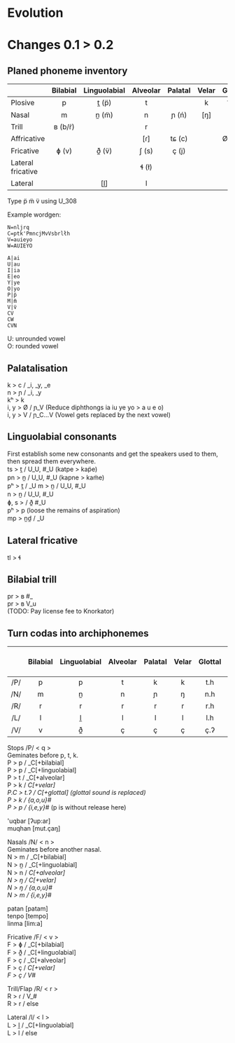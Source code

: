 Evolution
=========

# Changes 0.1 > 0.2

## Planed phoneme inventory

|                   | Bilabial | Linguolabial | Alveolar | Palatal | Velar | Glottal |
| ----------------- |:--------:|:------------:|:--------:|:-------:|:-----:|:-------:|
| Plosive           | p        | t̼ (p̈)        | t        |         | k     | ʔ  (')  |
| Nasal             | m        | n̼ (m̈)        | n        | ɲ (ń)   | [ŋ]   |         |
| Trill             | ʙ (b/ṙ)  |              | r        |         |       |         |
| Affricative       |          |              | [ɾ]      | tɕ (c)  |       | Ø~h~x   |
| Fricative         | ɸ (v)    | ð̼ (v̈)        | ʃ (s)    | ç (j)   |       |         |
| Lateral fricative |          |              | ɬ (ł)    |         |       |         |
| Lateral           |          | [l̼]          | l        |         |       |         |

Type p̈ m̈ v̈ using U_308

Example wordgen:  

```
N=nljrq
C=ptk'PmncjMvVsbrlłh
V=auieyo
W=AUIEYO

A|ai
U|au
I|ia
E|eo
Y|ye
O|yo
P|p̈
M|m̈
V|v̈
CV
CW
CVN
```

U: unrounded vowel  
O: rounded vowel

## Palatalisation
k > c / _i, _y, _e  
n > ɲ / _i, _y  
kʰ > k  
i, y > Ø / ɲ_V (Reduce diphthongs ia iu ye yo > a u e o)  
i, y > V / ɲ_C...V (Vowel gets replaced by the next vowel)

## Linguolabial consonants
First establish some new consonants and get the speakers used to them, then spread them everywhere.  
ts > t̼ / U_U, #_U (katpe > kap̈e)  
pn > n̼ / U_U, #_U (kapne > kam̈e)  
pʰ > t̼ / _U
m > n̼ / U_U, #_U  
n > n̼ / U_U, #_U  
ɸ, s > / ð̼ #_U  
pʰ > p (loose the remains of aspiration)  
mp > n̼d̼ / _U

## Lateral fricative
tl > ɬ

## Bilabial trill
pr > ʙ #_  
pr > ʙ V_u  
(TODO: Pay license fee to Knorkator)

## Turn codas into archiphonemes

|     | Bilabial | Linguolabial | Alveolar | Palatal | Velar | Glottal | End of Word |
|:---:|:--------:|:------------:|:--------:|:-------:|:-----:|:-------:|:-----------:|
| /P/ | p        | p            | t        | k       | k     | t.h     | p           |
| /N/ | m        | n̼            | n        | ɲ       | ŋ     | n.h     | m/ŋ         |
| /R/ | r        | r            | r        | r       | r     | r.h     | ɾ           |
| /L/ | l        | l̼            | l        | l       | l     | l.h     | l           |
| /V/ | v        | ð̼            | ç        | ç       | ç     | ç.ʔ     | ç           |
            

Stops /P/ < q >  
Geminates before p, t, k.  
P > p   / _C[+bilabial]  
P > p   / _C[+linguolabial]  
P > t   / _C[+alveolar]  
P > k   / _C[+velar]  
P.C > t.ʔ / _C[+glottal] (glottal sound is replaced)  
P > k   / {a,o,u}_#  
P > p   / {i,e,y}_# (p is without release here)  

'uqbar [ʔup:ar]  
muqhan [mut.çaŋ]  


Nasals /N/ < n >  
Geminates before another nasal.  
N > m / _C[+bilabial]  
N > n̼ / _C[+linguolabial]  
N > n / _C[+alveolar]  
N > ŋ / _C[+velar]  
N > ŋ / {a,o,u}_#  
N > m / {i,e,y}_#  

patan [patam]  
tenpo [tempo]  
linma [lim:a]  

Fricative /F/ < v >  
F > ɸ / _C[+bilabial]  
F > ð̼ / _C[+linguolabial]  
F > ç / _C[+alveolar]  
F > ç / _C[+velar]  
F > ç / V_#  

Trill/Flap /R/ < r >  
R > ɾ / V_#  
R > r / else  

Lateral /l/ < l >  
L > l̼ / _C[+linguolabial]  
L > l / else  
